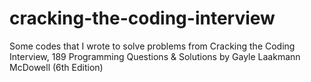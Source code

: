 # cracking-the-coding-interview
Some codes that I wrote to solve problems from Cracking the Coding Interview, 189 Programming Questions &amp; Solutions by Gayle Laakmann McDowell (6th Edition)
